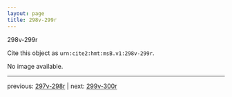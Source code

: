 ```yaml
---
layout: page
title: 298v-299r
---
```


298v-299r

Cite this object as `urn:cite2:hmt:msB.v1:298v-299r`.

No image available. 



---

previous: [297v-298r](../297v-298r/) | next: [299v-300r](../299v-300r/)